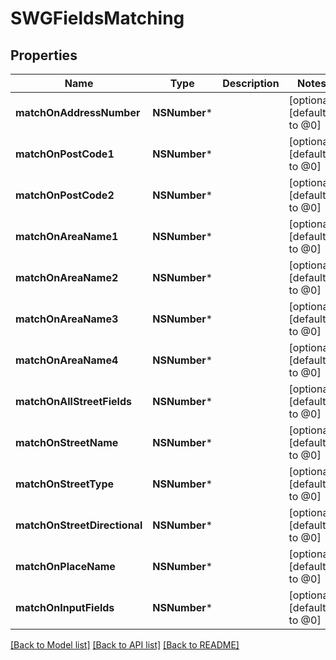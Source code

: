 # SWGFieldsMatching

## Properties
Name | Type | Description | Notes
------------ | ------------- | ------------- | -------------
**matchOnAddressNumber** | **NSNumber*** |  | [optional] [default to @0]
**matchOnPostCode1** | **NSNumber*** |  | [optional] [default to @0]
**matchOnPostCode2** | **NSNumber*** |  | [optional] [default to @0]
**matchOnAreaName1** | **NSNumber*** |  | [optional] [default to @0]
**matchOnAreaName2** | **NSNumber*** |  | [optional] [default to @0]
**matchOnAreaName3** | **NSNumber*** |  | [optional] [default to @0]
**matchOnAreaName4** | **NSNumber*** |  | [optional] [default to @0]
**matchOnAllStreetFields** | **NSNumber*** |  | [optional] [default to @0]
**matchOnStreetName** | **NSNumber*** |  | [optional] [default to @0]
**matchOnStreetType** | **NSNumber*** |  | [optional] [default to @0]
**matchOnStreetDirectional** | **NSNumber*** |  | [optional] [default to @0]
**matchOnPlaceName** | **NSNumber*** |  | [optional] [default to @0]
**matchOnInputFields** | **NSNumber*** |  | [optional] [default to @0]

[[Back to Model list]](../README.md#documentation-for-models) [[Back to API list]](../README.md#documentation-for-api-endpoints) [[Back to README]](../README.md)


